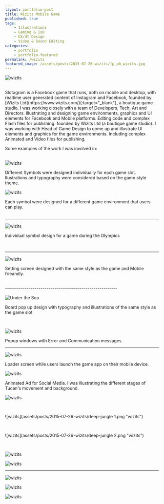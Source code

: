 ```yaml
---
layout: portfolio-post
title: Wizits Mobile Game
published: true
tags:
    - Illustrations
    - Gaming & IxD
    - UX/UI Design
    - Video & Sound Editing
categories:
    - portfolio
    - portfolio-featured
permalink: /wizits
featured_image: /assets/posts/2015-07-26-wizits/fp_ph_wizits.jpg
---
```


![wizits](assets/posts/2015-07-26-wizits/wizits_iPad_mock2.jpg "wizits")


<br>
Slotagram is a Facebook game that runs, both on mobile and desktop, with realtime user generated content of Instagram and Facebook, founded by [Wizits Ltd](https://www.wizits.com/){:target="_blank"}, a boutique game studio. I was working closely with a team of Developers, Tech, Art and Directors. Illustrating and designing game environments, graphics and UI elements for Facebook and Mobile platforms. Editing code and complex Flash files for publishing. founded by Wizits Ltd (a boutique game studio).
I was working with Head of Game Design to come up and illustrate UI elements and graphics for the game environments. Including complex Animated and Video files for publishing.  



Some examples of the work I was involved in:   
<br>  


![wizits](assets/posts/2015-07-26-wizits/LobbySymbols_wizits.jpg "wizits")  



Different Symbols were designed individually for each game slot. Ilustrations and typography were considered based on the game style theme.
<br>

![wizits](assets/posts/2015-07-26-wizits/LobbySymbols_wizits-closeup1.jpg "wizits")  



Each symbol were designed for a different game environment that users can play.  
<br>


--------------------------------------------------

![wizits](assets/posts/2015-07-26-wizits/Sochi.jpg "wizits")     


Individual symbol design for a game during the Olympics   


<br>

-------------------------------------------------------
![wizits](assets/posts/2015-07-26-wizits/Settings_iPhone5.jpg "wizits")  

Setting screen designed with the same style as the game and Mobile frieandly. 



<br>
---------------------------------------------------------


![Under the Sea](assets/posts/2015-07-26-wizits/Chashier_Sea_Vic2.jpg "Under the Sea")


Board pop up design with typography and illustrations of the same style as the game slot  

<br>



![wizits](assets/posts/2015-07-26-wizits/POPUP-iPad-Landscape.jpg "wizits")


Popup windows with Error and Communication messages.
<br>


----------------------------------------------

![wizits](assets/posts/2015-07-26-wizits/Loader_Jungle_iphone.jpg "wizits")  

Loader screen while users launch the game app on their mobile device.
<br>  


![wizits](assets/posts/2015-07-26-wizits/FeatureImage.jpg "wizits")


Animated Ad for Social Media. I was illustrating the different stages of Tucan's movement and background. 

![wizits](assets/posts/2015-07-26-wizits/Tucan_4Animation.jpg "wizits")  

<br>


![wizits](assets/posts/2015-07-26-wizits/deep-jungle 1.png "wizits")


<br>



![wizits](assets/posts/2015-07-26-wizits/deep-jungle 2.png "wizits")  

<br>



![wizits](assets/posts/2015-07-26-wizits/Playtable_Jangle_Scr1.jpg "wizits")





![wizits](assets/posts/2015-07-26-wizits/Playtable_Jangle_Scr3.jpg "wizits")



-------------------

![wizits](assets/posts/2015-07-26-wizits/FruitSt_Numbers_WithBackg.jpg "wizits")


![wizits](assets/posts/2015-07-26-wizits/FruitSt_Numbers_Sky.jpg "wizits")


![wizits](assets/posts/2015-07-26-wizits/FruitSt_Numbers_WINX8.jpg "wizits")








